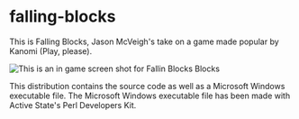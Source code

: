 # falling-blocks
This is Falling Blocks, Jason McVeigh's take on a game made popular by Kanomi (Play, please).

![This is an in game screen shot for Fallin Blocks Blocks](https://raw.githubusercontent.com/jmcveigh/p5-game-falling-blocks/master/assets/fb-igss-01.jpg)

This distribution contains the source code as well as a Microsoft Windows executable file.  The Microsoft Windows executable file has been made with Active State's Perl Developers Kit.

